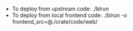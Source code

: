


- To deploy from upstream code: ./blrun <your pipeline>
- To deploy from local frontend code: ./blrun <your pipeline> -o frontend_src=@./crate/code/web/
